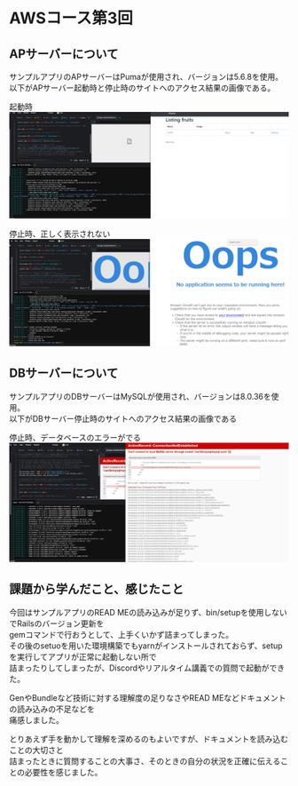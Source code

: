 # AWSコース第3回

## APサーバーについて
サンプルアプリのAPサーバーはPumaが使用され、バージョンは5.6.8を使用。  
以下がAPサーバー起動時と停止時のサイトへのアクセス結果の画像である。  

起動時  
![起動時画像](/img/API-Server-Start.jpg)

停止時、正しく表示されない  
![停止時画像](/img/API-Server-Stop.jpg)


## DBサーバーについて
サンプルアプリのDBサーバーはMySQLが使用され、バージョンは8.0.36を使用。  
以下がDBサーバー停止時のサイトへのアクセス結果の画像である  

停止時、データベースのエラーがでる  
![DB停止時画像](/img/DB-Server-Stop.jpg) 


## 課題から学んだこと、感じたこと
今回はサンプルアプリのREAD MEの読み込みが足りず、bin/setupを使用しないでRailsのバージョン更新を  
gemコマンドで行おうとして、上手くいかず詰まってしまった。  
その後のsetuoを用いた環境構築でもyarnがインストールされておらず、setupを実行してアプリが正常に起動しない所で  
詰まったりしてしまったが、Discordやリアルタイム講義での質問で起動ができた。


GenやBundleなど技術に対する理解度の足りなさやREAD MEなどドキュメントの読み込みの不足などを  
痛感しました。

とりあえず手を動かして理解を深めるのもよいですが、ドキュメントを読み込むことの大切さと  
詰まったときに質問することの大事さ、そのときの自分の状況を正確に伝えることの必要性を感じました。